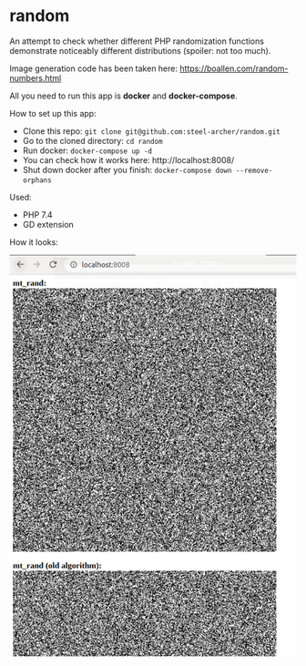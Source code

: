 # random
An attempt to check whether different PHP randomization functions demonstrate noticeably different distributions (spoiler: not too much).

Image generation code has been taken here: https://boallen.com/random-numbers.html

All you need to run this app is **docker** and **docker-compose**.

How to set up this app:
* Clone this repo: `git clone git@github.com:steel-archer/random.git`
* Go to the cloned directory: `cd random`
* Run docker: `docker-compose up -d`
* You can check how it works here: http://localhost:8008/
* Shut down docker after you finish: `docker-compose down --remove-orphans`

Used:
* PHP 7.4
* GD extension


How it looks:

![Screenshot](random.png)

